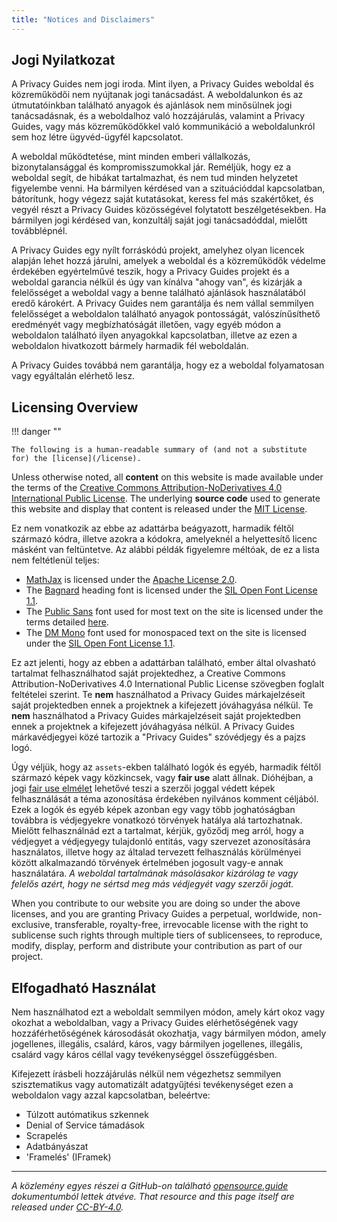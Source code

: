 ```yaml
---
title: "Notices and Disclaimers"
---
```


## Jogi Nyilatkozat

A Privacy Guides nem jogi iroda. Mint ilyen, a Privacy Guides weboldal és közreműködői nem nyújtanak jogi tanácsadást. A weboldalunkon és az útmutatóinkban található anyagok és ajánlások nem minősülnek jogi tanácsadásnak, és a weboldalhoz való hozzájárulás, valamint a Privacy Guides, vagy más közreműködőkkel való kommunikáció a weboldalunkról sem hoz létre ügyvéd-ügyfél kapcsolatot.

A weboldal működtetése, mint minden emberi vállalkozás, bizonytalansággal és kompromisszumokkal jár. Reméljük, hogy ez a weboldal segít, de hibákat tartalmazhat, és nem tud minden helyzetet figyelembe venni. Ha bármilyen kérdésed van a szituációddal kapcsolatban, bátorítunk, hogy végezz saját kutatásokat, keress fel más szakértőket, és vegyél részt a Privacy Guides közösségével folytatott beszélgetésekben. Ha bármilyen jogi kérdésed van, konzultálj saját jogi tanácsadóddal, mielőtt továbblépnél.

A Privacy Guides egy nyílt forráskódú projekt, amelyhez olyan licencek alapján lehet hozzá járulni, amelyek a weboldal és a közreműködők védelme érdekében egyértelművé teszik, hogy a Privacy Guides projekt és a weboldal garancia nélkül és úgy van kínálva "ahogy van", és kizárják a felelősséget a weboldal vagy a benne található ajánlások használatából eredő károkért. A Privacy Guides nem garantálja és nem vállal semmilyen felelősséget a weboldalon található anyagok pontosságát, valószínűsíthető eredményét vagy megbízhatóságát illetően, vagy egyéb módon a weboldalon található ilyen anyagokkal kapcsolatban, illetve az ezen a weboldalon hivatkozott bármely harmadik fél weboldalán.

A Privacy Guides továbbá nem garantálja, hogy ez a weboldal folyamatosan vagy egyáltalán elérhető lesz.

## Licensing Overview

!!! danger ""

    The following is a human-readable summary of (and not a substitute for) the [license](/license).

Unless otherwise noted, all **content** on this website is made available under the terms of the [Creative Commons Attribution-NoDerivatives 4.0 International Public License](https://github.com/privacyguides/privacyguides.org/blob/main/LICENSE). The underlying **source code** used to generate this website and display that content is released under the [MIT License](https://github.com/privacyguides/privacyguides.org/tree/main/LICENSE-CODE).

Ez nem vonatkozik az ebbe az adattárba beágyazott, harmadik féltől származó kódra, illetve azokra a kódokra, amelyeknél a helyettesítő licenc másként van feltüntetve. Az alábbi példák figyelemre méltóak, de ez a lista nem feltétlenül teljes:

* [MathJax](https://github.com/privacyguides/privacyguides.org/blob/main/theme/assets/javascripts/mathjax.js) is licensed under the [Apache License 2.0](https://github.com/privacyguides/privacyguides.org/blob/main/docs/assets/javascripts/LICENSE.mathjax.txt).
* The [Bagnard](https://github.com/privacyguides/brand/tree/main/WOFF/bagnard) heading font is licensed under the [SIL Open Font License 1.1](https://github.com/privacyguides/brand/blob/main/WOFF/bagnard/LICENSE.txt).
* The [Public Sans](https://github.com/privacyguides/brand/tree/main/WOFF/public_sans) font used for most text on the site is licensed under the terms detailed [here](https://github.com/privacyguides/brand/blob/main/WOFF/public_sans/LICENSE.txt).
* The [DM Mono](https://github.com/privacyguides/brand/tree/main/WOFF/dm_mono) font used for monospaced text on the site is licensed under the [SIL Open Font License 1.1](https://github.com/privacyguides/brand/blob/main/WOFF/dm_mono/LICENSE.txt).

Ez azt jelenti, hogy az ebben a adattárban található, ember által olvasható tartalmat felhasználhatod saját projektedhez, a Creative Commons Attribution-NoDerivatives 4.0 International Public License szövegben foglalt feltételei szerint. Te **nem** használhatod a Privacy Guides márkajelzéseit saját projektedben ennek a projektnek a kifejezett jóváhagyása nélkül. Te **nem** használhatod a Privacy Guides márkajelzéseit saját projektedben ennek a projektnek a kifejezett jóváhagyása nélkül. A Privacy Guides márkavédjegyei közé tartozik a "Privacy Guides" szóvédjegy és a pajzs logó.

Úgy véljük, hogy az `assets`-ekben található logók és egyéb, harmadik féltől származó képek vagy közkincsek, vagy **fair use** alatt állnak. Dióhéjban, a jogi [fair use elmélet](https://www.copyright.gov/fair-use/more-info.html) lehetővé teszi a szerzői joggal védett képek felhasználását a téma azonosítása érdekében nyilvános komment céljából. Ezek a logók és egyéb képek azonban egy vagy több joghatóságban továbbra is védjegyekre vonatkozó törvények hatálya alá tartozhatnak. Mielőtt felhasználnád ezt a tartalmat, kérjük, győződj meg arról, hogy a védjegyet a védjegyegy tulajdonló entitás, vagy szervezet azonosítására használatos, illetve hogy az általad tervezett felhasználás körülményei között alkalmazandó törvények értelmében jogosult vagy-e annak használatára. *A weboldal tartalmának másolásakor kizárólag te vagy felelős azért, hogy ne sértsd meg más védjegyét vagy szerzői jogát.*

When you contribute to our website you are doing so under the above licenses, and you are granting Privacy Guides a perpetual, worldwide, non-exclusive, transferable, royalty-free, irrevocable license with the right to sublicense such rights through multiple tiers of sublicensees, to reproduce, modify, display, perform and distribute your contribution as part of our project.

## Elfogadható Használat

Nem használhatod ezt a weboldalt semmilyen módon, amely kárt okoz vagy okozhat a weboldalban, vagy a Privacy Guides elérhetőségének vagy hozzáférhetőségének károsodását okozhatja, vagy bármilyen módon, amely jogellenes, illegális, csalárd, káros, vagy bármilyen jogellenes, illegális, csalárd vagy káros céllal vagy tevékenységgel összefüggésben.

Kifejezett írásbeli hozzájárulás nélkül nem végezhetsz semmilyen szisztematikus vagy automatizált adatgyűjtési tevékenységet ezen a weboldalon vagy azzal kapcsolatban, beleértve:

* Túlzott autómatikus szkennek
* Denial of Service támadások
* Scrapelés
* Adatbányászat
* 'Framelés' (IFramek)

---

*A közlemény egyes részei a GitHub-on található [opensource.guide](https://github.com/github/opensource.guide/blob/master/notices.md) dokumentumból lettek átvéve. That resource and this page itself are released under [CC-BY-4.0](https://creativecommons.org/licenses/by-sa/4.0/).*
